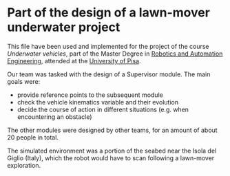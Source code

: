 # Part of the design of a lawn-mover underwater project

This file have been used and implemented for the project of the course 
*Underwater vehicles*, part of the Master Degree in 
[Robotics and Automation Engineering](http://www.aut.ing.unipi.it/), attended 
at the [University of Pisa](https://www.unipi.it/).

Our team was tasked with the design of a Supervisor module. The main goals were:
- provide reference points to the subsequent module
- check the vehicle kinematics variable and their evolution
- decide the course of action in different situations (e.g. when encountering an obstacle)

The other modules were designed by other teams, for an amount of about 20 people
in total.

The simulated environment was a portion of the seabed near the Isola del Giglio
(Italy), which the robot would have to scan following a lawn-mover exploration.